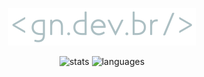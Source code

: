 <div align='center'>

[![gn.dev.br](gndevbr.svg)](https://gn.dev.br)

![stats](https://github-readme-stats.vercel.app/api?username=guilhermeasn&show_icons=true&hide_rank=1&count_private=true&line_height=24&hide=issues)
![languages](https://github-readme-stats.vercel.app/api/top-langs/?username=guilhermeasn&layout=compact&hide=blade)

</div>